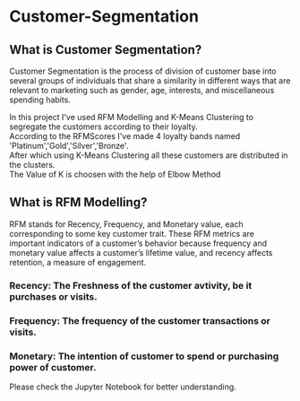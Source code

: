 # Customer-Segmentation

## What is Customer Segmentation?</br>
Customer Segmentation is the process of division of customer base into several groups of individuals that share a similarity in different ways that are relevant to marketing such as gender, age, interests, and miscellaneous spending habits.</br>


In this project I've used RFM Modelling and K-Means Clustering to segregate the customers according to their loyalty.</br>
According to the RFMScores I've made 4 loyalty bands named 'Platinum','Gold','Silver','Bronze'.</br>
After which using K-Means Clustering all these customers are distributed in the clusters.</br>
The Value of K is choosen with the help of Elbow Method</br>



## What is RFM Modelling?</br>
RFM stands for Recency, Frequency, and Monetary value, each corresponding to some key customer trait. These RFM metrics are important indicators of a customer’s behavior because frequency and monetary value affects a customer’s lifetime value, and recency affects retention, a measure of engagement.</br>
### Recency: The Freshness of the customer avtivity, be it purchases or visits.
### Frequency: The frequency of the customer transactions or visits.
### Monetary: The intention of customer to spend or purchasing power of customer.


Please check the Jupyter Notebook for better understanding.


